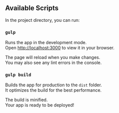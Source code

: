 

## Available Scripts

In the project directory, you can run:

### `gulp`

Runs the app in the development mode.\
Open [http://localhost:3000](http://localhost:3000) to view it in your browser.

The page will reload when you make changes.\
You may also see any lint errors in the console.


### `gulp build`

Builds the app for production to the `dist` folder.\
It optimizes the build for the best performance.

The build is minified.\
Your app is ready to be deployed!


